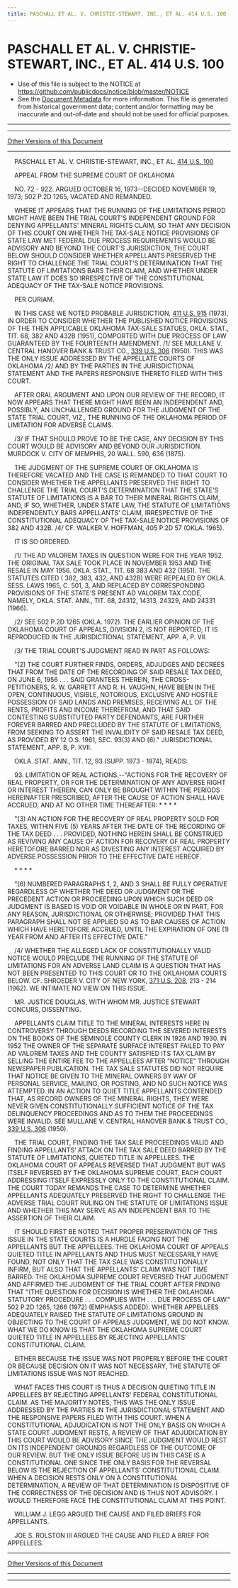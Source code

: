 ```yaml
---
title: PASCHALL ET AL. V. CHRISTIE-STEWART, INC., ET AL. 414 U.S. 100
---
```


# PASCHALL ET AL. V. CHRISTIE-STEWART, INC., ET AL. 414 U.S. 100

* Use of this file is subject to the NOTICE at https://github.com/publicdocs/notice/blob/master/NOTICE
* See the [Document Metadata](../../../index.md) for more information.
  This file is generated from historical government data; content and/or formatting may be inaccurate and out-of-date and should not be used for official purposes.

----------
----------

[Other Versions of this Document](https://publicdocs.github.io/go/links?ns=uslm-x&ref=%2Fus%2Fcourts%2Fscotus%2FusReporter%2F414%2F100)

----------

    PASCHALL ET AL. V. CHRISTIE-STEWART, INC., ET AL. [414 U.S. 100][/us/courts/scotus/usReporter/414/100]

    APPEAL FROM THE SUPREME COURT OF OKLAHOMA

    NO. 72 - 922.  ARGUED OCTOBER 16, 1973--DECIDED NOVEMBER 19, 1973; 502 P.2D 1265, VACATED AND REMANDED.

    WHERE IT APPEARS THAT THE RUNNING OF THE LIMITATIONS PERIOD MIGHT HAVE BEEN THE TRIAL COURT'S INDEPENDENT GROUND FOR DENYING APPELLANTS'  MINERAL RIGHTS CLAIM, SO THAT ANY DECISION OF THIS COURT ON WHETHER THE TAX-SALE NOTICE PROVISIONS OF STATE LAW MET FEDERAL DUE PROCESS REQUIREMENTS WOULD BE ADVISORY AND BEYOND THE COURT'S JURISDICTION, THE COURT BELOW SHOULD CONSIDER WHETHER APPELLANTS PRESERVED THE RIGHT TO CHALLENGE THE TRIAL COURT'S DETERMINATION THAT THE STATUTE OF LIMITATIONS BARS THEIR CLAIM, AND WHETHER UNDER STATE LAW IT DOES SO IRRESPECTIVE OF THE CONSTITUTIONAL ADEQUACY OF THE TAX-SALE NOTICE PROVISIONS.

    PER CURIAM.

    IN THIS CASE WE NOTED PROBABLE JURISDICTION, [411 U.S. 915][/us/courts/scotus/usReporter/411/915] (1973), IN ORDER TO CONSIDER WHETHER THE PUBLISHED NOTICE PROVISIONS OF THE THEN APPLICABLE OKLAHOMA TAX-SALE STATUES, OKLA. STAT., TIT. 68, 382 AND 432B (1951), COMPORTED WITH DUE PROCESS OF LAW GUARANTEED BY THE FOURTEENTH AMENDMENT.  /1/  SEE MULLANE V. CENTRAL HANOVER BANK & TRUST CO., [339 U.S. 306][/us/courts/scotus/usReporter/339/306] (1950).  THIS WAS THE ONLY ISSUE ADDRESSED BY THE APPELLATE COURTS OF OKLAHOMA /2/  AND BY THE PARTIES IN THE JURISDICTIONAL STATEMENT AND THE PAPERS RESPONSIVE THERETO FILED WITH THIS COURT.

    AFTER ORAL ARGUMENT AND UPON OUR REVIEW OF THE RECORD, IT NOW APPEARS THAT THERE MIGHT HAVE BEEN AN INDEPENDENT AND, POSSIBLY, AN UNCHALLENGED GROUND FOR THE JUDGMENT OF THE STATE TRIAL COURT, VIZ., THE RUNNING OF THE OKLAHOMA PERIOD OF LIMITATION FOR ADVERSE CLAIMS.

    /3/  IF THAT SHOULD PROVE TO BE THE CASE, ANY DECISION BY THIS COURT WOULD BE ADVISORY AND BEYOND OUR JURISDICTION.  MURDOCK V. CITY OF MEMPHIS, 20 WALL.  590, 636 (1875).

    THE JUDGMENT OF THE SUPREME COURT OF OKLAHOMA IS THEREFORE VACATED AND THE CASE IS REMANDED TO THAT COURT TO CONSIDER WHETHER THE APPELLANTS PRESERVED THE RIGHT TO CHALLENGE THE TRIAL COURT'S DETERMINATION THAT THE STATE'S STATUTE OF LIMITATIONS IS A BAR TO THEIR MINERAL RIGHTS CLAIM, AND, IF SO, WHETHER, UNDER STATE LAW, THE STATUTE OF LIMITATIONS INDEPENDENTLY BARS APPELLANTS'  CLAIM, IRRESPECTIVE OF THE CONSTITUTIONAL ADEQUACY OF THE TAX-SALE NOTICE PROVISIONS OF 382 AND 432B.  /4/  CF. WALKER V. HOFFMAN, 405 P.2D 57 (OKLA. 1965).

    IT IS SO ORDERED.

    /1/  THE AD VALOREM TAXES IN QUESTION WERE FOR THE YEAR 1952.  THE ORIGINAL TAX SALE TOOK PLACE IN NOVEMBER 1953 AND THE RESALE IN MAY 1956.  OKLA. STAT., TIT. 68 383 AND 432 (1951).  THE STATUTES CITED ( 382, 383, 432, AND 432B) WERE REPEALED BY OKLA. SESS. LAWS 1965, C. 501, 3, AND REPLACED BY CORRESPONDING PROVISIONS OF THE STATE'S PRESENT AD VALOREM TAX CODE, NAMELY, OKLA. STAT. ANN., TIT. 68, 24312, 14313, 24329, AND 24331 (1966).

    /2/  SEE 502 P.2D 1265 (OKLA. 1972).  THE EARLIER OPINION OF THE OKLAHOMA COURT OF APPEALS, DIVISION 2, IS NOT REPORTED; IT IS REPRODUCED IN THE JURISDICTIONAL STATEMENT, APP. A, P. VII.

    /3/  THE TRIAL COURT'S JUDGMENT READ IN PART AS FOLLOWS:

    "(2) THE COURT FURTHER FINDS, ORDERS, ADJUDGES AND DECREES THAT FROM THE DATE OF THE RECORDING OF SAID RESALE TAX DEED, ON JUNE 6, 1956 . . . SAID GRANTEES THEREIN, THE CROSS-PETITIONERS, R. W. GARRETT AND R. H. VAUGHN, HAVE BEEN IN THE OPEN, CONTINUOUS, VISIBLE, NOTORIOUS, EXCLUSIVE AND HOSTILE POSSESSION OF SAID LANDS AND PREMISES, RECEIVING ALL OF THE RENTS, PROFITS AND INCOME THEREFROM, AND THAT SAID CONTESTING SUBSTITUTED PARTY DEFENDANTS, ARE FURTHER FOREVER BARRED AND PRECLUDED BY THE STATUTE OF LIMITATIONS, FROM SEEKING TO ASSERT THE INVALIDITY OF SAID RESALE TAX DEED, AS PROVIDED BY 12 O.S. 1961, SEC. 93(3) AND (6)."  JURISDICTIONAL STATEMENT, APP. B, P. XVII.

    OKLA. STAT. ANN., TIT. 12, 93 (SUPP. 1973 - 1974), READS:

    93.  LIMITATION OF REAL ACTIONS.--"ACTIONS FOR THE RECOVERY OF REAL PROPERTY, OR FOR THE DETERMINATION OF ANY ADVERSE RIGHT OR INTEREST THEREIN, CAN ONLY BE BROUGHT WITHIN THE PERIODS HEREINAFTER PRESCRIBED, AFTER THE CAUSE OF ACTION SHALL HAVE ACCRUED, AND AT NO OTHER TIME THEREAFTER: \*          \*          \*          \*

    "(3) AN ACTION FOR THE RECOVERY OF REAL PROPERTY SOLD FOR TAXES, WITHIN FIVE (5) YEARS AFTER THE DATE OF THE RECORDING OF THE TAX DEED . . . PROVIDED, NOTHING HEREIN SHALL BE CONSTRUED AS REVIVING ANY CAUSE OF ACTION FOR RECOVERY OF REAL PROPERTY HERETOFORE BARRED NOR AS DIVESTING ANY INTEREST ACQUIRED BY ADVERSE POSSESSION PRIOR TO THE EFFECTIVE DATE HEREOF.

    \* \*          \*          \*

    "(6) NUMBERED PARAGRAPHS 1, 2, AND 3 SHALL BE FULLY OPERATIVE REGARDLESS OF WHETHER THE DEED OR JUDGMENT OR THE PRECEDENT ACTION OR PROCEEDING UPON WHICH SUCH DEED OR JUDGMENT IS BASED IS VOID OR VOIDABLE IN WHOLE OR IN PART, FOR ANY REASON, JURISDICTIONAL OR OTHERWISE; PROVIDED THAT THIS PARAGRAPH SHALL NOT BE APPLIED SO AS TO BAR CAUSES OF ACTION WHICH HAVE HERETOFORE ACCRUED, UNTIL THE EXPIRATION OF ONE (1) YEAR FROM AND AFTER ITS EFFECTIVE DATE."

    /4/  WHETHER THE ALLEGED LACK OF CONSTITUTIONALLY VALID NOTICE WOULD PRECLUDE THE RUNNING OF THE STATUTE OF LIMITATIONS FOR AN ADVERSE LAND CLAIM IS A QUESTION THAT HAS NOT BEEN PRESENTED TO THIS COURT OR TO THE OKLAHOMA COURTS BELOW.  CF. SHROEDER V. CITY OF NEW YORK, [371 U.S. 208][/us/courts/scotus/usReporter/371/208], 213 - 214 (1962).  WE INTIMATE NO VIEW ON THIS ISSUE.

    MR. JUSTICE DOUGLAS, WITH WHOM MR. JUSTICE STEWART CONCURS, DISSENTING.

    APPELLANTS CLAIM TITLE TO THE MINERAL INTERESTS HERE IN CONTROVERSY THROUGH DEEDS RECORDING THE SEVERED INTERESTS ON THE BOOKS OF THE SEMINOLE COUNTY CLERK IN 1926 AND 1930.  IN 1952 THE OWNER OF THE SEPARATE SURFACE INTEREST FAILED TO PAY AD VALOREM TAXES AND THE COUNTY SATISFIED ITS TAX CLAIM BY SELLING THE ENTIRE FEE TO THE APPELLEES AFTER "NOTICE" THROUGH NEWSPAPER PUBLICATION.  THE TAX SALE STATUTES DID NOT REQUIRE THAT NOTICE BE GIVEN TO THE MINERAL OWNERS BY WAY OF PERSONAL SERVICE, MAILING, OR POSTING, AND NO SUCH NOTICE WAS ATTEMPTED.  IN AN ACTION TO QUIET TITLE APPELLANTS CONTENDED THAT, AS RECORD OWNERS OF THE MINERAL RIGHTS, THEY WERE NEVER GIVEN CONSTITUTIONALLY SUFFICIENT NOTICE OF THE TAX DELINQUENCY PROCEEDINGS AND AS TO THEM THE PROCEEDINGS WERE INVALID.  SEE MULLANE V. CENTRAL HANOVER BANK & TRUST CO., [339 U.S. 306][/us/courts/scotus/usReporter/339/306] (1950).

    THE TRIAL COURT, FINDING THE TAX SALE PROCEEDINGS VALID AND FINDING APPELLANTS' ATTACK ON THE TAX SALE DEED BARRED BY THE STATUTE OF LIMITATIONS, QUIETED TITLE IN APPELLEES.  THE OKLAHOMA COURT OF APPEALS REVERSED THAT JUDGMENT BUT WAS ITSELF REVERSED BY THE OKLAHOMA SUPREME COURT, EACH COURT ADDRESSING ITSELF EXPRESSLY ONLY TO THE CONSTITUTIONAL CLAIM.  THE COURT TODAY REMANDS THE CASE TO DETERMINE WHETHER APPELLANTS ADEQUATELY PRESERVED THE RIGHT TO CHALLENGE THE ADVERSE TRIAL COURT RULING ON THE STATUTE OF LIMITATIONS ISSUE AND WHETHER THIS MAY SERVE AS AN INDEPENDENT BAR TO THE ASSERTION OF THEIR CLAIM.

    IT SHOULD FIRST BE NOTED THAT PROPER PRESERVATION OF THIS ISSUE IN THE STATE COURTS IS A HURDLE FACING NOT THE APPELLANTS BUT THE APPELLEES.  THE OKLAHOMA COURT OF APPEALS QUIETED TITLE IN APPELLANTS AND THUS MUST NECESSARILY HAVE FOUND, NOT ONLY THAT THE TAX SALE WAS CONSTITUTIONALLY INFIRM, BUT ALSO THAT THE APPELLANTS'  CLAIM WAS NOT TIME BARRED.  THE OKLAHOMA SUPREME COURT REVERSED THAT JUDGMENT AND AFFIRMED THE JUDGMENT OF THE TRIAL COURT AFTER FINDING THAT "(THE QUESTION FOR DECISION IS WHETHER THE OKLAHOMA STATUTORY PROCEDURE . . . COMPLIES WITH . . . DUE PROCESS OF LAW."  502 P.2D 1265, 1266 (1972) (EMPHASIS ADDED).  WHETHER APPELLEES ADEQUATELY RAISED THE STATUTE OF LIMITATIONS GROUND IN OBJECTING TO THE COURT OF APPEALS JUDGMENT, WE DO NOT KNOW.  WHAT WE DO KNOW IS THAT THE OKLAHOMA SUPREME COURT QUIETED TITLE IN APPELLEES BY REJECTING APPELLANTS' CONSTITUTIONAL CLAIM.

    EITHER BECAUSE THE ISSUE WAS NOT PROPERLY BEFORE THE COURT OR BECAUSE DECISION ON IT WAS NOT NECESSARY, THE STATUTE OF LIMITATIONS ISSUE WAS NOT REACHED.

    WHAT FACES THIS COURT IS THUS A DECISION QUIETING TITLE IN APPELLEES BY REJECTING APPELLANTS' FEDERAL CONSTITUTIONAL CLAIM.  AS THE MAJORITY NOTES, THIS WAS THE ONLY ISSUE ADDRESSED BY THE PARTIES IN THE JURISDICTIONAL STATEMENT AND THE RESPONSIVE PAPERS FILED WITH THIS COURT.  WHEN A CONSTITUTIONAL ADJUDICATION IS NOT THE ONLY BASIS ON WHICH A STATE COURT JUDGMENT RESTS, A REVIEW OF THAT ADJUDICATION BY THIS COURT WOULD BE ADVISORY SINCE THE JUDGMENT WOULD REST ON ITS INDEPENDENT GROUNDS REGARDLESS OF THE OUTCOME OF OUR REVIEW.  BUT THE ONLY ISSUE BEFORE US IN THIS CASE IS A CONSTITUTIONAL ONE SINCE THE ONLY BASIS FOR THE REVERSAL BELOW IS THE REJECTION OF APPELLANTS' CONSTITUTIONAL CLAIM.  WHEN A DECISION RESTS ONLY ON A CONSTITUTIONAL DETERMINATION, A REVIEW OF THAT DETERMINATION IS DISPOSITIVE OF THE CORRECTNESS OF THE DECISION AND IS THUS NOT ADVISORY.  I WOULD THEREFORE FACE THE CONSTITUTIONAL CLAIM AT THIS POINT.

    WILLIAM J. LEGG ARGUED THE CAUSE AND FILED BRIEFS FOR APPELLANTS.

    JOE S. ROLSTON III ARGUED THE CAUSE AND FILED A BRIEF FOR APPELLEES.

----------

[Other Versions of this Document](https://publicdocs.github.io/go/links?ns=uslm-x&ref=%2Fus%2Fcourts%2Fscotus%2FusReporter%2F414%2F100)

----------
----------

[/us/courts/scotus/usReporter/414/100]: https://publicdocs.github.io/go/links?ns=uslm-x&ref=%2Fus%2Fcourts%2Fscotus%2FusReporter%2F414%2F100
[/us/courts/scotus/usReporter/411/915]: https://publicdocs.github.io/go/links?ns=uslm-x&ref=%2Fus%2Fcourts%2Fscotus%2FusReporter%2F411%2F915
[/us/courts/scotus/usReporter/339/306]: https://publicdocs.github.io/go/links?ns=uslm-x&ref=%2Fus%2Fcourts%2Fscotus%2FusReporter%2F339%2F306
[/us/courts/scotus/usReporter/371/208]: https://publicdocs.github.io/go/links?ns=uslm-x&ref=%2Fus%2Fcourts%2Fscotus%2FusReporter%2F371%2F208
[/us/courts/scotus/usReporter/339/306]: https://publicdocs.github.io/go/links?ns=uslm-x&ref=%2Fus%2Fcourts%2Fscotus%2FusReporter%2F339%2F306


